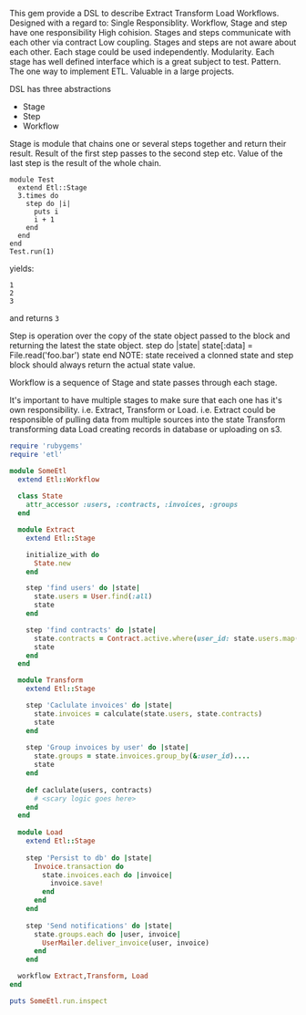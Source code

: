 This gem provide a DSL to describe Extract Transform Load Workflows.
Designed with a regard to:
Single Responsiblity. Workflow, Stage and step have one responsibility
High cohision. Stages and steps communicate with each other via contract
Low coupling. Stages and steps are not aware about each other. Each stage could be used independently.
Modularity. Each stage has well defined interface which is a great subject to test.
Pattern. The one way to implement ETL. Valuable in a large projects.


DSL has three abstractions
* Stage
* Step
* Workflow

Stage is module that chains one or several steps together and return their result. Result of the first step passes to the second step etc. Value of the last step is the result of the whole chain.
```
module Test
  extend Etl::Stage
  3.times do 
    step do |i|
      puts i
      i + 1
    end
  end
end
Test.run(1)
```
yields: 
```
1
2
3
```
and returns `3`


Step is operation over the copy of the state object passed to the block and returning the latest the state object.
step do |state|
  state[:data] = File.read('foo.bar')
  state
end
NOTE: state received a clonned state and step block should always return the actual state value.

Workflow is a sequence of Stage and state passes through each stage.

It's important to have multiple stages to make sure that each one has it's own responsibility. i.e. Extract, Transform or Load.
i.e.
Extract could be responsible of pulling data from multiple sources into the state
Transform transforming data
Load creating records in database or uploading on s3.


```ruby
require 'rubygems'
require 'etl'

module SomeEtl
  extend Etl::Workflow
  
  class State
    attr_accessor :users, :contracts, :invoices, :groups
  end

  module Extract
    extend Etl::Stage

    initialize_with do
      State.new
    end

    step 'find users' do |state|
      state.users = User.find(:all)
      state
    end

    step 'find contracts' do |state|
      state.contracts = Contract.active.where(user_id: state.users.map(&:id))
      state
    end
  end

  module Transform
    extend Etl::Stage

    step 'Caclulate invoices' do |state|
      state.invoices = calculate(state.users, state.contracts)
      state
    end
    
    step 'Group invoices by user' do |state|
      state.groups = state.invoices.group_by(&:user_id)....
      state
    end
    
    def caclulate(users, contracts)
      # <scary logic goes here>
    end
  end
  
  module Load
    extend Etl::Stage
    
    step 'Persist to db' do |state|
      Invoice.transaction do
        state.invoices.each do |invoice|
          invoice.save!
        end
      end
    end
    
    step 'Send notifications' do |state|
      state.groups.each do |user, invoice|
        UserMailer.deliver_invoice(user, invoice)
      end
    end

  workflow Extract,Transform, Load
end

puts SomeEtl.run.inspect
```



